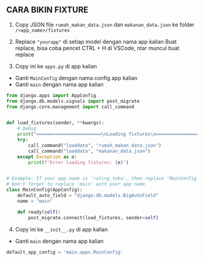 ## CARA BIKIN FIXTURE

1. Copy JSON file `rumah_makan_data.json` dan `makanan_data.json` ke folder `/<app_name>/fixtures`

2. Replace `"yourapp"` di setiap model dengan nama app kalian
   Buat replace, bisa coba pencet CTRL + H di VSCode, ntar muncul buat replace

3. Copy ini ke `apps.py` di app kalian

-   Ganti `MainConfig` dengan nama config app kalian
-   Ganti `main` dengan nama app kalian

```python
from django.apps import AppConfig
from django.db.models.signals import post_migrate
from django.core.management import call_command


def load_fixtures(sender, **kwargs):
    # Debug
    print("========================\nLoading fixtures\n========================")
    try:
        call_command("loaddata", "rumah_makan_data.json")
        call_command("loaddata", "makanan_data.json")
    except Exception as e:
        print(f"Error loading fixtures: {e}")


# Example: If your app name is 'rating_toko', then replace 'MainConfig' with 'RatingTokoConfig'
# Don't forget to replace 'main' with your app name
class MainConfig(AppConfig):
    default_auto_field = "django.db.models.BigAutoField"
    name = "main"

    def ready(self):
        post_migrate.connect(load_fixtures, sender=self)
```

4. Copy ini ke `__init__.py` di app kalian

-   Ganti `main` dengan nama app kalian

```python
default_app_config = 'main.apps.MainConfig'
```
